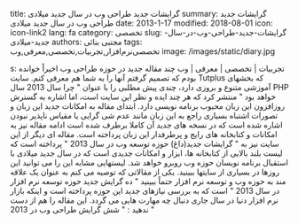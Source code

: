 title: گرایشات جدید طراحی وب در سال جدید میلادی
summary: گرایشات جدید طراحی وب در سال جدید میلادی
date: 2013-1-17
modified: 2018-08-01
icon:  icon-link2
lang: fa
category: تخصصی
slug: گرایشات-جدید-طراحی-وب-در-سال-جدید-میلادی
authors: مجتبی بنائی
tags: تخصصی‌نرم‌افزار,تجربیات,تخصصی,معرفی,وب
image: /images/static/diary.jpg

s: تجربیات | تخصصی | معرفی | وب       چند مقاله جدید در حوزه طراحی وب اخیراً خوانده بودم که تصمیم گرفتم آنها را به شما هم معرفی کنم.  سایت Tutplus که بخشهای آموزشی متنوع و بروزی دارد، چندی پیش مطلبی را با عنوان " چرا سال 2013 سال PHP خواهد بود " منتشر کرد که هر چند ایده و نظر این سایت است، اما اشاره به گسترش روزافزون این زبان محبوب برنامه نویسی دارد.        ابتدای مقاله به امکانات جدید این زبان و تصورات اشتباه بسیاری راجع به این زبان مانند عدم شی گرایی یا مقیاس ناپذیر نبودن اشاره شده است که در نسخه های جدید آن کاملا برطرف شده است ادامه مقاله نیز به امکانات و کتابخانه های رایج و پرطرفدار این زبان پرداخته است.      مقاله ای دیگر از این سایت نیز به " گرایشات جدید(داغ) حوزه توسعه وب در سال 2013 " پرداخته است که لیست بلند بالایی از کتابخانه ها، ابزار و امکانات جدیدی است که در سال جدید میلادی با استقبال برنامه نویسان حوزه وب روبرو خواهد شد.      لیستهایی مشابه این را می توانید این روزها در بسیاری از سایتها ببینید. یکی از مقالاتی که توصیه می کنم به عنوان یک علاقه مند به حوزه وب و توسعه نرم افزار حتماً ببینید " ده گرایش جدید حوزه توسعه نرم افزار در سال 2013 " است که به بررسی نیازهای جدید این حوزه پرداخته است و اینکه بازار نرم افزار دنیا در سال جاری دنبال چه مهارت هایی می گردد.    این مقاله را هم از دست ندهید : " شش گرایش طراحی وب در 2013 "